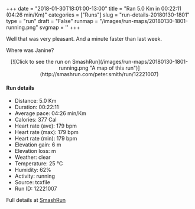 +++
date = "2018-01-30T18:01:00-13:00"
title = "Ran 5.0 Km in 00:22:11 (04:26 min/Km)"
categories = ["Runs"]
slug = "run-details-20180130-1801"
type = "run"
draft = "False"
runmap = "/images/run-maps/20180130-1801-running.png"
svgmap = '<polyline points="95 78, 93 77, 91 77, 87 77, 79 83, 77 86, 76 87, 74 94, 72 95, 62 95, 57 98, 51 99, 40 96, 39 88, 40 83, 39 81, 4 71, 12 53, 16 41, 19 35, 41 14, 47 8, 55 2, 56 1, 63 0, 67 2, 68 3, 68 4, 49 23, 32 38, 29 42, 31 39, 37 32, 41 30, 63 9, 68 3, 68 2, 66 1, 58 1, 56 2, 19 35, 8 61, 5 67, 3 69, 5 72, 8 74, 40 82, 40 83, 38 90, 38 93, 41 95, 53 100, 57 99, 61 96, 71 96, 76 90, 78 84, 80 82, 86 79, 94 78, 96 76, 96 74">'
+++

Well that was very pleasant. And a minute faster than last week. 

Where was Janine?

<!--more-->

<center>
[![Click to see the run on SmashRun](/images/run-maps/20180130-1801-running.png "A map of this run")](http://smashrun.com/peter.smith/run/12221007)
</center>

#### Run details

* Distance: 5.0 Km
* Duration: 00:22:11
* Average pace: 04:26 min/Km
* Calories: 377 Cal
* Heart rate (ave): 179 bpm
* Heart rate (max): 179 bpm
* Heart rate (min): 179 bpm
* Elevation gain: 6 m
* Elevation loss:  m
* Weather: clear
* Temperature: 25 &deg;C
* Humidity: 62%
* Activity: running
* Source: tcxfile
* Run ID: 12221007

Full details at [SmashRun](http://smashrun.com/peter.smith/run/12221007)